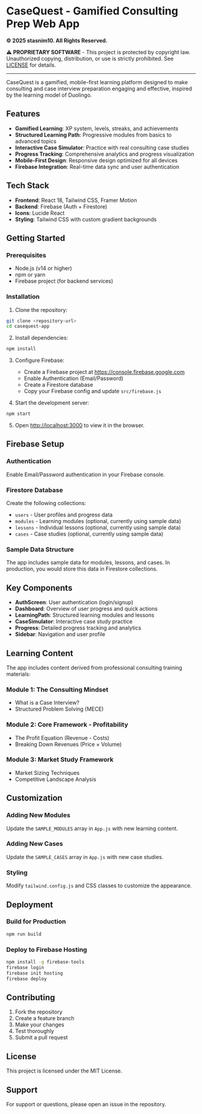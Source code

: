 # CaseQuest - Gamified Consulting Prep Web App

**© 2025 stasnim10. All Rights Reserved.**

⚠️ **PROPRIETARY SOFTWARE** - This project is protected by copyright law. Unauthorized copying, distribution, or use is strictly prohibited. See [LICENSE](./LICENSE) for details.

---

CaseQuest is a gamified, mobile-first learning platform designed to make consulting and case interview preparation engaging and effective, inspired by the learning model of Duolingo.

## Features

- **Gamified Learning**: XP system, levels, streaks, and achievements
- **Structured Learning Path**: Progressive modules from basics to advanced topics
- **Interactive Case Simulator**: Practice with real consulting case studies
- **Progress Tracking**: Comprehensive analytics and progress visualization
- **Mobile-First Design**: Responsive design optimized for all devices
- **Firebase Integration**: Real-time data sync and user authentication

## Tech Stack

- **Frontend**: React 18, Tailwind CSS, Framer Motion
- **Backend**: Firebase (Auth + Firestore)
- **Icons**: Lucide React
- **Styling**: Tailwind CSS with custom gradient backgrounds

## Getting Started

### Prerequisites

- Node.js (v14 or higher)
- npm or yarn
- Firebase project (for backend services)

### Installation

1. Clone the repository:
```bash
git clone <repository-url>
cd casequest-app
```

2. Install dependencies:
```bash
npm install
```

3. Configure Firebase:
   - Create a Firebase project at https://console.firebase.google.com
   - Enable Authentication (Email/Password)
   - Create a Firestore database
   - Copy your Firebase config and update `src/firebase.js`

4. Start the development server:
```bash
npm start
```

5. Open [http://localhost:3000](http://localhost:3000) to view it in the browser.

## Firebase Setup

### Authentication
Enable Email/Password authentication in your Firebase console.

### Firestore Database
Create the following collections:

- `users` - User profiles and progress data
- `modules` - Learning modules (optional, currently using sample data)
- `lessons` - Individual lessons (optional, currently using sample data)
- `cases` - Case studies (optional, currently using sample data)

### Sample Data Structure

The app includes sample data for modules, lessons, and cases. In production, you would store this data in Firestore collections.

## Key Components

- **AuthScreen**: User authentication (login/signup)
- **Dashboard**: Overview of user progress and quick actions
- **LearningPath**: Structured learning modules and lessons
- **CaseSimulator**: Interactive case study practice
- **Progress**: Detailed progress tracking and analytics
- **Sidebar**: Navigation and user profile

## Learning Content

The app includes content derived from professional consulting training materials:

### Module 1: The Consulting Mindset
- What is a Case Interview?
- Structured Problem Solving (MECE)

### Module 2: Core Framework - Profitability
- The Profit Equation (Revenue - Costs)
- Breaking Down Revenues (Price × Volume)

### Module 3: Market Study Framework
- Market Sizing Techniques
- Competitive Landscape Analysis

## Customization

### Adding New Modules
Update the `SAMPLE_MODULES` array in `App.js` with new learning content.

### Adding New Cases
Update the `SAMPLE_CASES` array in `App.js` with new case studies.

### Styling
Modify `tailwind.config.js` and CSS classes to customize the appearance.

## Deployment

### Build for Production
```bash
npm run build
```

### Deploy to Firebase Hosting
```bash
npm install -g firebase-tools
firebase login
firebase init hosting
firebase deploy
```

## Contributing

1. Fork the repository
2. Create a feature branch
3. Make your changes
4. Test thoroughly
5. Submit a pull request

## License

This project is licensed under the MIT License.

## Support

For support or questions, please open an issue in the repository.

